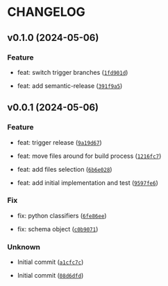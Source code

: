 # CHANGELOG



## v0.1.0 (2024-05-06)

### Feature

* feat: switch trigger branches ([`1fd901d`](https://github.com/jonaslagoni/asyncapi-python-parser/commit/1fd901db37df48ef237366add6fbd493176b9b44))

* feat: add semantic-release ([`391f9a5`](https://github.com/jonaslagoni/asyncapi-python-parser/commit/391f9a562c3b4a5845d47bbe4f08be2371592026))


## v0.0.1 (2024-05-06)

### Feature

* feat: trigger release ([`9a19d67`](https://github.com/jonaslagoni/asyncapi-python-parser/commit/9a19d67e1c804b782c7337095dfd5f5148d85f88))

* feat: move files around for build process ([`1216fc7`](https://github.com/jonaslagoni/asyncapi-python-parser/commit/1216fc75c3fce3159e6bff773d974e83485a48d9))

* feat: add files selection ([`6b6e028`](https://github.com/jonaslagoni/asyncapi-python-parser/commit/6b6e028538ccb2459f28d35841ee93df5642708f))

* feat: add initial implementation and test ([`9597fe6`](https://github.com/jonaslagoni/asyncapi-python-parser/commit/9597fe6feaeaf9122fde718a7e2c4c4ebc749f1b))

### Fix

* fix: python classifiers ([`6fe86ee`](https://github.com/jonaslagoni/asyncapi-python-parser/commit/6fe86eed78584fb9c2902772262be8da7b2d9ad2))

* fix: schema object ([`c0b9071`](https://github.com/jonaslagoni/asyncapi-python-parser/commit/c0b907180bea62371dd3136f7b511658aa7f6255))

### Unknown

* Initial commit ([`a1cfc7c`](https://github.com/jonaslagoni/asyncapi-python-parser/commit/a1cfc7cb054d6986e71e31810648afe258d4f821))

* Initial commit ([`08d6dfd`](https://github.com/jonaslagoni/asyncapi-python-parser/commit/08d6dfd218438a5f86dbc453be7bdd9d2ec79910))
